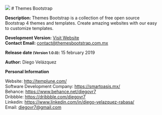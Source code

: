 <img src="https://themesbootstrap.com.mx/assets/images/favicon.png">
# Themes Bootstrap 

<b>Description:</b> Themes Bootstrap is a collection of free open source Bootstrap 4 themes and templates. Create amazing websites with our easy to customize templates.

<b>Development Version:</b> <a href="https://themesbootstrap.com.mx/">Visit Website</a><br>
<b>Contact Email:</b> contact@themesbootstrap.com.mx

<b>Release date <small>(Version 1.0.0)</small>:</b> 15 february 2019

<b>Author:</b> Diego Velázquez<br>

<b>Personal Information</b><br>

Website: http://templune.com/<br>
Software Development Company: https://smartoasis.mx/<br>
Behance: https://www.behance.net/diegovr7<br>
Dribbble: https://dribbble.com/diegovr7<br>
Linkedin: https://www.linkedin.com/in/diego-velazquez-rabasa/<br>
Email: diegovr7@gmail.com
